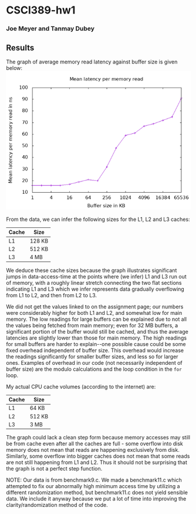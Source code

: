 # CSCI389-hw1
### Joe Meyer and Tanmay Dubey
## Results

The graph of average memory read latency against buffer size is given below:
![Memory read latency vs buffer size](/graphs/graph1.gif)

From the data, we can infer the following sizes for the L1, L2 and L3 caches:

Cache | Size
----- | ----
L1 | 128 KB
L2 | 512 KB
L3 | 4 MB

We deduce these cache sizes because the graph illustrates significant jumps in data-access-time at the points where (we infer) L1 and L3 run out of memory, with a roughly linear stretch connecting the two flat sections indicating L1 and L3 which we infer represents data gradually overflowing from L1 to L2, and then from L2 to L3.

We did not get the values linked to on the assignment page; our numbers were considerably higher for both L1 and L2, and somewhat low for main memory. The low readings for large buffers can be explained due to not all the values being fetched from main memory; even for 32 MB buffers, a significant portion of the buffer would still be cached, and thus the average latencies are slightly lower than those for main memory. The high readings for small buffers are harder to explain--one possible cause could be some fixed overhead independent of buffer size. This overhead would increase the readings significantly for smaller buffer sizes, and less so for larger ones. Examples of overhead in our code (not necessarily independent of buffer size) are the modulo calculations and the loop condition in the `for` loop. 

My actual CPU cache volumes (according to the internet) are:

Cache | Size
----- | ----
L1 | 64 KB
L2 | 512 KB
L3 | 3 MB

The graph could lack a clean step form because memory accesses may still be from cache even after all the caches are full - some overflow into disk memory does not mean that reads are happening exclusively from disk. Similarly, some overflow into bigger caches does not mean that some reads are not still happening from L1 and L2. Thus it should not be surprising that the graph is not a perfect step function.

NOTE: Our data is from benchmark9.c. We made a benchmark11.c which attempted to fix our abnormally high minimum access time by utilizing a different randomization method, but benchmark11.c does not yield sensible data. We include it anyway because we put a lot of time into improving the clarity/randomization method of the code.
